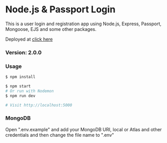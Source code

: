 # Node.js & Passport Login

This is a user login and registration app using Node.js, Express, Passport, Mongoose, EJS and some other packages.

Deployed at [click here](https://shariuu2.herokuapp.com/)

### Version: 2.0.0

### Usage

```sh
$ npm install
```

```sh
$ npm start
# Or run with Nodemon
$ npm run dev

# Visit http://localhost:5000
```

### MongoDB

Open ".env.example" and add your MongoDB URI, local or Atlas and other credentials and then change the file name to ".env"
